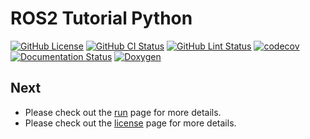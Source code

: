 # ROS2 Tutorial Python
[![GitHub License](https://img.shields.io/github/license/JaehyunShim/ros2_tutorial_py)](https://github.com/JaehyunShim/ros2_tutorial_py/blob/master/LICENSE)
[![GitHub CI Status](https://github.com/JaehyunShim/ros2_tutorial_py/workflows/CI/badge.svg)](https://github.com/JaehyunShim/ros2_tutorial_py/actions?query=workflow%3ACI)
[![GitHub Lint Status](https://github.com/JaehyunShim/ros2_tutorial_py/workflows/Lint/badge.svg)](https://github.com/JaehyunShim/ros2_tutorial_py/actions?query=workflow%3ALint)
[![codecov](https://codecov.io/gh/JaehyunShim/ros2_tutorial_py/branch/master/graph/badge.svg)](https://codecov.io/gh/JaehyunShim/ros2_tutorial_py)
[![Documentation Status](https://readthedocs.org/projects/ros2-tutorial-py/badge/?version=latest)](https://ros2-tutorial-py.readthedocs.io/en/latest/?badge=latest)
[![Doxygen](https://img.shields.io/badge/doxygen-documentation-blue.svg)](https://jaehyunshim.github.io/docs.ros2_tutorial_py.org/)


## Next
- Please check out the [run](run.md) page for more details.
- Please  check out the [license](license.md) page for more details.
